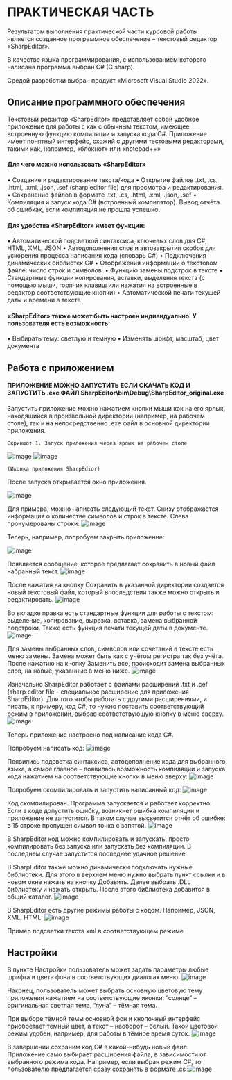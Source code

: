 
# ПРАКТИЧЕСКАЯ ЧАСТЬ

Результатом выполнения практической части курсовой работы является созданное программное обеспечение – текстовый редактор «SharpEditor». 

В качестве языка программирования, с использованием которого написана программа выбран C# (C sharp).

Средой разработки выбран продукт «Microsoft Visual Studio 2022».


## Описание программного обеспечения

Текстовый редактор «SharpEditor» представляет собой удобное приложение для работы с как с обычным текстом, имеющее встроенную функцию компиляции и запуска кода C#.
Приложение имеет понятный интерфейс, схожий с другими тестовыми редакторами, такими как, например, «блокнот» или «notepad++»

#### Для чего можно использовать «SharpEditor»
•	Создание и редактирование текста/кода
•	Открытие файлов .txt, .cs, .html, .xml, .json, .sef (sharp editor file) для просмотра и редактирования.
•	Сохранение файлов в формате .txt, .cs, .html, .xml, .json, .sef
•	Компиляция и запуск кода C# (встроенный компилятор). Вывод отчёта об ошибках, если компиляция не прошла успешно.

#### Для удобства «SharpEditor» имеет функции:

•	Автоматической подсветкой синтаксиса, ключевых слов для C#, HTML, XML, JSON
•	Автодополнения слов и автозакрытия скобок для ускорения процесса написания кода (словарь C#)
•	Подключения динамических библиотек C#
•	Отображения информации о текстовом файле: число строк и символов.
•	Функцию замены подстрок в тексте
•	Стандартные функции копирования, вставки, выделения текста (с помощью мыши, горячих клавиш или нажатия на встроенные в редактор соответствующие кнопки)
•	Автоматической печати текущей даты и времени в тексте

#### «SharpEditor» также может быть настроен индивидуально. У пользователя есть возможность:

•	Выбирать тему: светлую и темную
•	Изменять шрифт, масштаб, цвет документа


## Работа с приложением
#### ПРИЛОЖЕНИЕ МОЖНО ЗАПУСТИТЬ ЕСЛИ СКАЧАТЬ КОД И ЗАПУСТИТЬ .exe ФАЙЛ SharpEditor\bin\Debug\SharpEditor_original.exe

Запустить приложение можно нажатием кнопки мыши как на его ярлык, находящийся в произвольной директории (например, на рабочем столе), так и на непосредственно .exe файл в основной директории приложения.

 
	Скриншот 1. Запуск приложения через ярлык на рабочем столе

  ![image](https://user-images.githubusercontent.com/75760235/212591074-d9584493-d2c7-4449-9c51-25118d8b1d3e.png)
  ![image](https://user-images.githubusercontent.com/75760235/212591207-62c42045-ae04-463e-b99b-ab37c1a647a5.png)


	(Иконка приложения SharpEdior)


После запуска открывается окно приложения. 
 
![image](https://user-images.githubusercontent.com/75760235/212591256-8194f076-0d1b-4181-ac25-bf2644c128db.png)

Для примера, можно написать следующий текст. Снизу отображается информация о количестве символов и строк в тексте. Слева пронумерованы строки:
![image](https://user-images.githubusercontent.com/75760235/212591265-353cc7ad-4de8-42b2-a47d-e8b1b0557649.png)
 
Теперь, например, попробуем закрыть приложение:
 
![image](https://user-images.githubusercontent.com/75760235/212591277-6490c7bd-07f8-4b3f-89df-65dc74f53edf.png)

Появляется сообщение, которое предлагает сохранить в новый файл набранный текст.
![image](https://user-images.githubusercontent.com/75760235/212591312-0a7a2969-0d0f-4e4d-9821-1bd480718d6c.png)
 
После нажатия на кнопку Сохранить в указанной директории создается новый текстовый файл, который впоследствии также можно открыть и редактировать.
![image](https://user-images.githubusercontent.com/75760235/212591326-afb96316-c140-4303-a0d5-d354bdab30c8.png)
  

Во вкладке правка есть стандартные функции для работы с текстом: выделение, копирование, вырезка, вставка, замена выбранной подстроки. Также есть функция печати текущей даты в документе.
![image](https://user-images.githubusercontent.com/75760235/212591339-ddd223b6-4d22-4c31-a68d-74c4f9609f91.png)
 
Для замены выбранных слов, символов или сочетаний в тексте есть меню замены. Замена может быть как с учётом регистра так без учёта. После нажатию на кнопку Заменить все, происходит замена выбранных слов, на новые, указанные в меню ниже.
 ![image](https://user-images.githubusercontent.com/75760235/212591358-e5ee7da4-12ea-43c8-b56d-64ada0fcf0ca.png)




















Изначально SharpEditor работает с файлами расширений .txt и .cef (sharp editor file - специальное расширение для приложения SharpEditor). 
Для того чтобы работать с другими расширениями, и писать, к примеру, код C#, то нужно поставить соответствующий режим в приложении, выбрав соответствующую кнопку в меню сверху.
 ![image](https://user-images.githubusercontent.com/75760235/212591373-c3a9a1cb-d62a-4999-84b7-1fd273b7ba0d.png)


Теперь приложение настроено под написание кода C#.
















Попробуем написать код:
![image](https://user-images.githubusercontent.com/75760235/212591395-7679d68f-c567-4593-a612-de3bba94d98d.png)

 

Появились подсветка синтаксиса, автодополнение кода для выбранного языка, а самое главное – появилась возможность компиляции и запуска кода нажатием на соответствующие кнопки в меню вверху:
 ![image](https://user-images.githubusercontent.com/75760235/212591406-dc9436d5-e92b-4c2c-8c40-88cc66b1d735.png)

Попробуем скомпилировать и запустить написанный код:
![image](https://user-images.githubusercontent.com/75760235/212591419-31f57fb6-a75d-452c-8857-8f300447baa1.png)

 

Код скомпилирован. Программа запускается и работает корректно.
Если в коде допустить ошибку, возникнет ошибка компиляции и приложение не запустится. В таком случае высветится отчёт об ошибке: в 15 строке пропущен символ точка с запятой.
![image](https://user-images.githubusercontent.com/75760235/212591432-b433a517-1a3d-4bfd-bb26-78780929c605.png)

 
В SharpEditor код можно компилировать и запускать, просто компилировать без запуска или запускать без компиляции. В последнем случае запустится последнее удачное решение.

В SharpEditor также можно динамически подключать нужные библиотеки. Для этого в верхнем меню нужно выбрать пункт ссылки и в новом окне нажать на кнопку Добавить. Далее выбрать .DLL библиотеку и нажать открыть. После этого библиотека добавится в общий каталог.
![image](https://user-images.githubusercontent.com/75760235/212591445-d8190e27-6c1b-4eca-89a1-d8e7a74bab75.png)
 


















В SharpEditor есть другие режимы работы с кодом. Например, JSON, XML, HTML:
![image](https://user-images.githubusercontent.com/75760235/212591456-3f0cf154-d3a8-48b0-ace3-0cdcbe7f3973.png)

 
Пример подсветки текста xml в соответствующем режиме



















## Настройки

В пункте Настройки пользователь может задать параметры любые шрифта и цвета фона в соответствующих диалогах меню.
![image](https://user-images.githubusercontent.com/75760235/212591476-da3d759d-8820-4c29-8391-ad987533c052.png)

 


















Наконец, пользователь может выбрать основную цветовую тему приложения нажатием на соответствующие иконки: “солнце” – оригинальная светлая тема, “луна” – тёмная тема.

При выборе тёмной темы основной фон и кнопочный интерфейс приобретает тёмный цвет, а текст – наоборот – белый. Такой цветовой режим удобен, например, для работы в тёмное время суток.
 ![image](https://user-images.githubusercontent.com/75760235/212591485-528eb6fe-f511-4d5c-ba4a-095c7b556311.png)

















В завершении сохраним код C# в какой-нибудь новый файл. Приложение само выбирает расширения файла, в зависимости от выбранного режима кода. Например, если выбран режим С#, то пользователю предлагается сразу сохранять в формате .cs
 ![image](https://user-images.githubusercontent.com/75760235/212591496-97a0f1fd-a592-46ad-a939-59b9de27b01c.png)



















